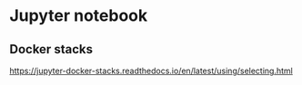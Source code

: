 # Jupyter notebook

## Docker stacks
https://jupyter-docker-stacks.readthedocs.io/en/latest/using/selecting.html